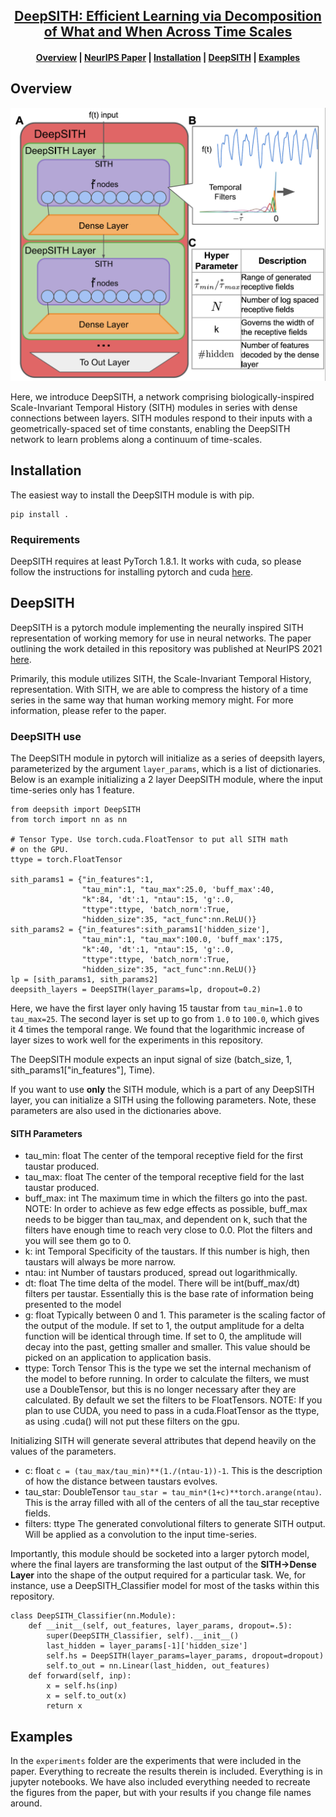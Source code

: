 <h2 align="center">
<a href="https://arxiv.org/abs/2104.04646">DeepSITH: Efficient Learning via Decomposition of
What and When Across Time Scales</a>
</h2>

<h4 align="center">
  <a href="#overview">Overview</a> |
  <a href="#paper">NeurIPS Paper</a> |
  <a href="#models">Installation</a> |
  <a href="#models">DeepSITH</a> |
  <a href="#testing">Examples</a>  
</h4>


## Overview

![DeepSITHLayout](/figures/model_config.png)

Here, we introduce DeepSITH, a network comprising biologically-inspired Scale-Invariant Temporal History (SITH) modules in series with dense connections between layers. SITH modules respond to their inputs with a geometrically-spaced set of time constants, enabling the DeepSITH network to learn problems along a continuum of time-scales.

## Installation

The easiest way to install the DeepSITH module is with pip.

    pip install .
    
### Requirements

DeepSITH requires at least PyTorch 1.8.1. It works with cuda, so please follow the instructions for installing pytorch and cuda <a href="https://pytorch.org/get-started/locally/">here</a>.

## DeepSITH
DeepSITH is a pytorch module implementing the neurally inspired SITH representation of working memory for use in neural networks. The paper outlining the work detailed in this repository was published at NeurIPS 2021 <a href="https://proceedings.neurips.cc/paper/2021/hash/e7dfca01f394755c11f853602cb2608a-Abstract.html">here</a>. 

Primarily, this module utilizes SITH, the Scale-Invariant Temporal History, representation. With SITH, we are able to compress the history of a time series in the same way that human working memory might. For more information, please refer to the paper. 

### DeepSITH use

The DeepSITH module in pytorch will initialize as a series of deepsith layers, parameterized by the argument `layer_params`, which is a list of dictionaries. Below is an example initializing a 2 layer DeepSITH module, where the input time-series only has 1 feature. 

    from deepsith import DeepSITH
    from torch import nn as nn
    
    # Tensor Type. Use torch.cuda.FloatTensor to put all SITH math 
    # on the GPU.
    ttype = torch.FloatTensor
    
    sith_params1 = {"in_features":1, 
                    "tau_min":1, "tau_max":25.0, 'buff_max':40,
                    "k":84, 'dt':1, "ntau":15, 'g':.0,  
                    "ttype":ttype, 'batch_norm':True,
                    "hidden_size":35, "act_func":nn.ReLU()}
    sith_params2 = {"in_features":sith_params1['hidden_size'], 
                    "tau_min":1, "tau_max":100.0, 'buff_max':175,
                    "k":40, 'dt':1, "ntau":15, 'g':.0, 
                    "ttype":ttype, 'batch_norm':True,
                    "hidden_size":35, "act_func":nn.ReLU()}
    lp = [sith_params1, sith_params2]
    deepsith_layers = DeepSITH(layer_params=lp, dropout=0.2)

Here, we have the first layer only having 15 taustar from `tau_min=1.0` to `tau_max=25`. The second layer is set up to go from `1.0` to `100.0`, which gives it 4 times the temporal range. We found that the logarithmic increase of layer sizes to work well for the experiments in this repository. 

The DeepSITH module expects an input signal of size (batch_size, 1, sith_params1["in_features"], Time). 

If you want to use **only** the SITH module, which is a part of any DeepSITH layer, you can initialize a SITH using the following parameters. Note, these parameters are also used in the dictionaries above.

#### SITH Parameters
- tau_min: float
    The center of the temporal receptive field for the first taustar produced. 
- tau_max: float
    The center of the temporal receptive field for the last taustar produced. 
- buff_max: int
    The maximum time in which the filters go into the past. NOTE: In order to 
    achieve as few edge effects as possible, buff_max needs to be bigger than
    tau_max, and dependent on k, such that the filters have enough time to reach 
    very close to 0.0. Plot the filters and you will see them go to 0. 
- k: int
    Temporal Specificity of the taustars. If this number is high, then taustars
    will always be more narrow.
- ntau: int
    Number of taustars produced, spread out logarithmically.
- dt: float
    The time delta of the model. There will be int(buff_max/dt) filters per
    taustar. Essentially this is the base rate of information being presented to the model
- g: float
    Typically between 0 and 1. This parameter is the scaling factor of the output
    of the module. If set to 1, the output amplitude for a delta function will be
    identical through time. If set to 0, the amplitude will decay into the past, 
    getting smaller and smaller. This value should be picked on an application to 
    application basis.
- ttype: Torch Tensor
    This is the type we set the internal mechanism of the model to before running. 
    In order to calculate the filters, we must use a DoubleTensor, but this is no 
    longer necessary after they are calculated. By default we set the filters to 
    be FloatTensors. NOTE: If you plan to use CUDA, you need to pass in a 
    cuda.FloatTensor as the ttype, as using .cuda() will not put these filters on 
    the gpu. 

Initializing SITH will generate several attributes that depend heavily on the values of the parameters. 

- c: float
    `c = (tau_max/tau_min)**(1./(ntau-1))-1`. This is the description of how the distance between
    taustars evolves. 
- tau_star: DoubleTensor
    `tau_star = tau_min*(1+c)**torch.arange(ntau)`. This is the array filled with all of the
    centers of all the tau_star receptive fields. 
- filters: ttype
    The generated convolutional filters to generate SITH output. Will be applied as a convolution
    to the input time-series.

Importantly, this module should be socketed into a larger pytorch model, where the final layers are transforming the last output of the **SITH->Dense Layer** into the shape of the output required for a particular task. We, for instance, use a DeepSITH_Classifier model for most of the tasks within this repository. 

    class DeepSITH_Classifier(nn.Module):
        def __init__(self, out_features, layer_params, dropout=.5):
            super(DeepSITH_Classifier, self).__init__()
            last_hidden = layer_params[-1]['hidden_size']
            self.hs = DeepSITH(layer_params=layer_params, dropout=dropout)
            self.to_out = nn.Linear(last_hidden, out_features)
        def forward(self, inp):
            x = self.hs(inp)
            x = self.to_out(x)
            return x

## Examples

In the `experiments` folder are the experiments that were included in the paper. Everything to recreate the results therein is included. Everything is in jupyter notebooks. We have also included everything needed to recreate the figures from the paper, but with your results if you change file names around. 


